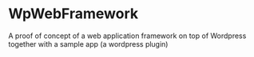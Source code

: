 # WpWebFramework
A proof of concept of a web application framework on top of Wordpress together with a sample app (a wordpress plugin)
